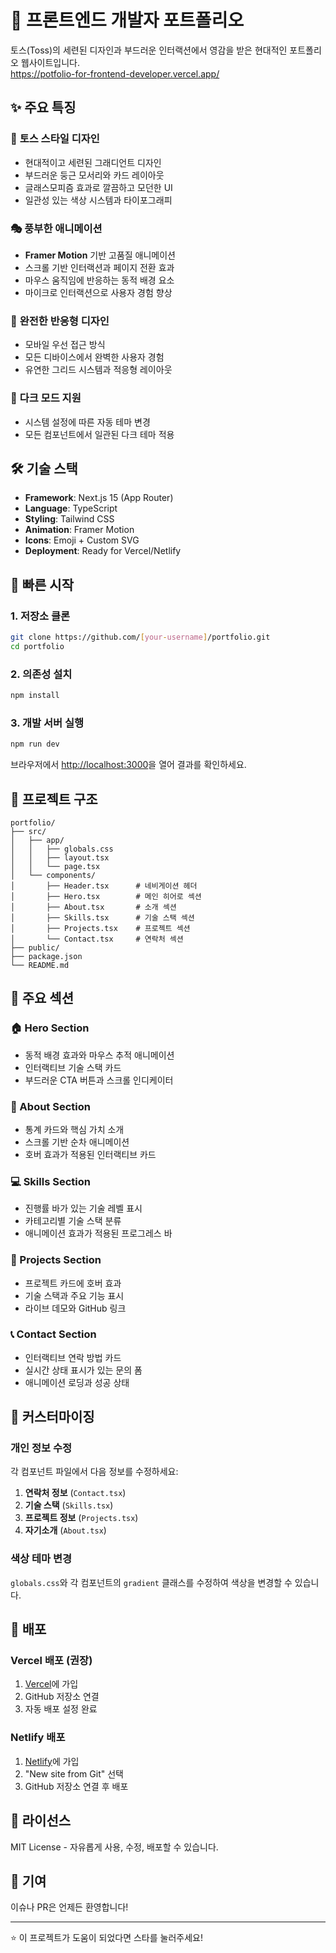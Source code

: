 # 🚀 프론트엔드 개발자 포트폴리오

토스(Toss)의 세련된 디자인과 부드러운 인터랙션에서 영감을 받은 현대적인 포트폴리오 웹사이트입니다. <br>
https://potfolio-for-frontend-developer.vercel.app/

## ✨ 주요 특징

### 🎨 **토스 스타일 디자인**
- 현대적이고 세련된 그래디언트 디자인
- 부드러운 둥근 모서리와 카드 레이아웃
- 글래스모피즘 효과로 깔끔하고 모던한 UI
- 일관성 있는 색상 시스템과 타이포그래피

### 🎭 **풍부한 애니메이션**
- **Framer Motion** 기반 고품질 애니메이션
- 스크롤 기반 인터랙션과 페이지 전환 효과
- 마우스 움직임에 반응하는 동적 배경 요소
- 마이크로 인터랙션으로 사용자 경험 향상

### 📱 **완전한 반응형 디자인**
- 모바일 우선 접근 방식
- 모든 디바이스에서 완벽한 사용자 경험
- 유연한 그리드 시스템과 적응형 레이아웃

### 🌙 **다크 모드 지원**
- 시스템 설정에 따른 자동 테마 변경
- 모든 컴포넌트에서 일관된 다크 테마 적용

## 🛠️ 기술 스택

- **Framework**: Next.js 15 (App Router)
- **Language**: TypeScript
- **Styling**: Tailwind CSS
- **Animation**: Framer Motion
- **Icons**: Emoji + Custom SVG
- **Deployment**: Ready for Vercel/Netlify

## 🚀 빠른 시작

### 1. 저장소 클론
```bash
git clone https://github.com/[your-username]/portfolio.git
cd portfolio
```

### 2. 의존성 설치
```bash
npm install
```

### 3. 개발 서버 실행
```bash
npm run dev
```

브라우저에서 [http://localhost:3000](http://localhost:3000)을 열어 결과를 확인하세요.

## 📁 프로젝트 구조

```
portfolio/
├── src/
│   ├── app/
│   │   ├── globals.css
│   │   ├── layout.tsx
│   │   └── page.tsx
│   └── components/
│       ├── Header.tsx      # 네비게이션 헤더
│       ├── Hero.tsx        # 메인 히어로 섹션
│       ├── About.tsx       # 소개 섹션
│       ├── Skills.tsx      # 기술 스택 섹션
│       ├── Projects.tsx    # 프로젝트 섹션
│       └── Contact.tsx     # 연락처 섹션
├── public/
├── package.json
└── README.md
```

## 🎯 주요 섹션

### 🏠 Hero Section
- 동적 배경 효과와 마우스 추적 애니메이션
- 인터랙티브 기술 스택 카드
- 부드러운 CTA 버튼과 스크롤 인디케이터

### 👋 About Section
- 통계 카드와 핵심 가치 소개
- 스크롤 기반 순차 애니메이션
- 호버 효과가 적용된 인터랙티브 카드

### 💻 Skills Section
- 진행률 바가 있는 기술 레벨 표시
- 카테고리별 기술 스택 분류
- 애니메이션 효과가 적용된 프로그레스 바

### 🚀 Projects Section
- 프로젝트 카드에 호버 효과
- 기술 스택과 주요 기능 표시
- 라이브 데모와 GitHub 링크

### 📞 Contact Section
- 인터랙티브 연락 방법 카드
- 실시간 상태 표시가 있는 문의 폼
- 애니메이션 로딩과 성공 상태

## 🎨 커스터마이징

### 개인 정보 수정
각 컴포넌트 파일에서 다음 정보를 수정하세요:

1. **연락처 정보** (`Contact.tsx`)
2. **기술 스택** (`Skills.tsx`)
3. **프로젝트 정보** (`Projects.tsx`)
4. **자기소개** (`About.tsx`)

### 색상 테마 변경
`globals.css`와 각 컴포넌트의 `gradient` 클래스를 수정하여 색상을 변경할 수 있습니다.

## 🚀 배포

### Vercel 배포 (권장)
1. [Vercel](https://vercel.com)에 가입
2. GitHub 저장소 연결
3. 자동 배포 설정 완료

### Netlify 배포
1. [Netlify](https://netlify.com)에 가입
2. "New site from Git" 선택
3. GitHub 저장소 연결 후 배포

## 📄 라이선스

MIT License - 자유롭게 사용, 수정, 배포할 수 있습니다.

## 🤝 기여

이슈나 PR은 언제든 환영합니다!

---

⭐ 이 프로젝트가 도움이 되었다면 스타를 눌러주세요!
